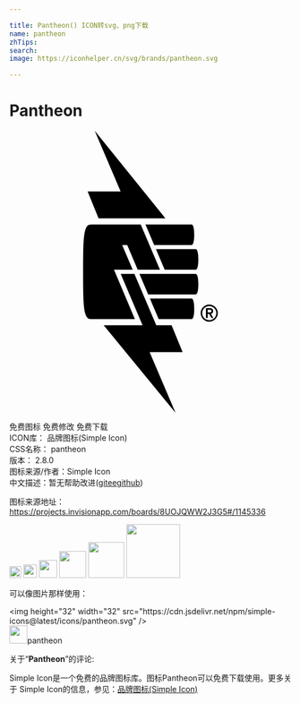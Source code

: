```yaml
---

title: Pantheon() ICON转svg、png下载
name: pantheon
zhTips: 
search: 
image: https://iconhelper.cn/svg/brands/pantheon.svg

---
```


# Pantheon  <small style="font-size: 60%;font-weight: 100"></small>

<div id="svg" class="svg-wrap">
<svg role="img" viewBox="0 0 24 24" xmlns="http://www.w3.org/2000/svg"><title>Pantheon icon</title><path d="M7.258 0l2.205 5.171H6.656l.929 2.276h5.689L7.258-.001zm-.169 7.973c-.315 0-.487 0-.629.456C6.289 8.974 6.27 10 6.27 12s.02 3.027.19 3.571c.142.456.314.456.629.456h3.585l-1.775-4.203h1.589l-.891-2.1h.427l.892 2.101h1.894l-1.637-3.853H7.09zm3.398 3.851l.001.002.003-.002h-.003zm1.089-3.851l.743 1.752h3.175c.069 0 .23-.085.23-.877s-.16-.876-.23-.876h-3.919zm.892 2.1l.743 1.752h2.632c.07 0 .23-.085.23-.877s-.16-.876-.23-.876h-3.376zM9.47 12.175l1.858 4.377H8.021l6.115 7.449-2.205-5.172h2.806l-.939-2.276h-1.302l-1.86-4.377H9.469zm1.594 0l.743 1.752h4.038c.07 0 .23-.085.23-.876s-.161-.877-.231-.877h-4.78zm.89 2.101l.745 1.751h2.797c.069 0 .23-.085.23-.876s-.163-.876-.231-.876h-3.54zm5.046.509a.718.718 0 0 0-.286.06l.005-.002a.744.744 0 0 0-.386.383l-.002.005a.682.682 0 0 0-.058.279v.007c0 .101.021.197.06.284l-.002-.004a.744.744 0 0 0 .383.386l.005.002a.71.71 0 0 0 .571-.002l-.005.002a.744.744 0 0 0 .386-.383l.002-.005a.71.71 0 0 0-.002-.571l.002.005a.744.744 0 0 0-.383-.386l-.005-.002a.705.705 0 0 0-.283-.058H17zm.002.129c.084 0 .164.017.237.049l-.004-.002a.608.608 0 0 1 .318.315l.002.004a.587.587 0 0 1-.002.47l.002-.004a.605.605 0 0 1-.315.318l-.004.002a.587.587 0 0 1-.47-.002l.004.002a.605.605 0 0 1-.318-.315l-.002-.004a.573.573 0 0 1-.047-.23v-.004h.001v-.005c0-.082.017-.16.048-.231l-.001.004a.605.605 0 0 1 .315-.318l.004-.001a.587.587 0 0 1 .233-.047h.001zm.073.178h-.006l-.027.001h.001-.321l-.001.001v.832h.153v-.341h.112l.207.341h.16l-.215-.353a.234.234 0 0 0 .142-.065.222.222 0 0 0 .057-.148l-.001-.018V15.328a.241.241 0 0 0-.072-.171.325.325 0 0 0-.189-.066zm-.201.136h.183a.199.199 0 0 1 .065.014h-.001c.019.008.034.02.046.035a.126.126 0 0 1 0 .129v-.001a.12.12 0 0 1-.045.035h-.001a.187.187 0 0 1-.063.014h-.184v-.227z"/></svg>
</div>
<detail full-name='pantheon'></detail>

<div class="detail-page">
<p>
<span><span class="badge-success badge">免费图标</span> <span class="badge-success badge">免费修改</span>  <span class="badge-success badge">免费下载</span> </span>
<br/>
<span>
ICON库：
<span class="badge-secondary badge">品牌图标(Simple Icon)</span> 
</span>
<br/>
<span>
CSS名称：
<span class="badge-secondary badge">pantheon</span> 
</span>

<br/>
<span>
版本：
<span class="badge-secondary badge">2.8.0</span> 
</span>
<br/>
<span>图标来源/作者：<span class="badge-light badge">Simple Icon</span></span> 
<br/>
<span class="zh-detail">中文描述：暂无<span class="help-link"><span>帮助改进</span>(<a href="https://gitee.com/liuwave/icon-helper/edit/master/json/brands/pantheon.json" target="_blank" rel="noopener noreferrer">gitee</a><a href="https://github.com/liuwave/icon-helper/edit/master/json/brands/pantheon.json" target="_blank" rel="noopener noreferrer">github</a></span>)</span><br/>
</p>
</div><div class="description description alert alert-light"><p>图标来源地址：<a href="https://projects.invisionapp.com/boards/8UOJQWW2J3G5#/1145336" target="_blank" rel="noopener noreferrer">https://projects.invisionapp.com/boards/8UOJQWW2J3G5#/1145336</a></p></div>
<div class="alert alert-dark">
<img height="21" width="21" src="https://cdn.jsdelivr.net/npm/simple-icons@latest/icons/pantheon.svg" />
<img height="24" width="24" src="https://cdn.jsdelivr.net/npm/simple-icons@latest/icons/pantheon.svg" />
<img height="32" width="32" src="https://cdn.jsdelivr.net/npm/simple-icons@latest/icons/pantheon.svg" />
<img height="48" width="48" src="https://cdn.jsdelivr.net/npm/simple-icons@latest/icons/pantheon.svg" />
<img height="64" width="64" src="https://cdn.jsdelivr.net/npm/simple-icons@latest/icons/pantheon.svg" />
<img height="96" width="96" src="https://cdn.jsdelivr.net/npm/simple-icons@latest/icons/pantheon.svg" />

</div>
<div>
  <p>可以像图片那样使用：    
  </p>
  <div class="alert alert-primary" style="font-size: 14px">
    &lt;img height="32" width="32" src="https://cdn.jsdelivr.net/npm/simple-icons@latest/icons/pantheon.svg" /&gt;
    <copy-btn content='<img height="32" width="32" src="https://cdn.jsdelivr.net/npm/simple-icons@latest/icons/pantheon.svg" />'></copy-btn>
  </div>
  <div class="alert alert-secondary">
    <img height="32" width="32" src="https://cdn.jsdelivr.net/npm/simple-icons@latest/icons/pantheon.svg" />pantheon
    <copy-btn content="pantheon" btn-title="复制图标名称"></copy-btn>
  </div>
</div>
<div class="icon-detail__container">
<p>关于“<b>Pantheon</b>”的评论:</p>
</div>
<Vssue title="关于“Pantheon”的评论" />
<div><p>Simple Icon是一个免费的品牌图标库。图标Pantheon可以免费下载使用。更多关于  Simple Icon的信息，参见：<a target="_blank" href="https://iconhelper.cn/brands.html">品牌图标(Simple Icon)</a>
</p></div>
